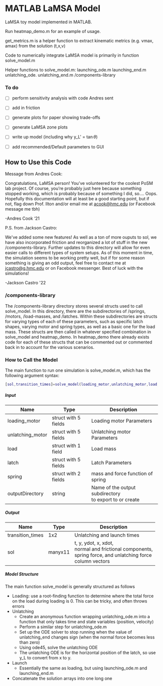 # MATLAB LaMSA Model

LaMSA toy model implemented in MATLAB. 

Run heatmap_demo.m for an example of usage.

get_metrics.m is a helper function to extract kinematic metrics (e.g. vmax, amax) from the solution (t,x,v)


Code to numerically integrate LaMSA model is primarily in function solve_model.m

Helper functions to solve_model.m:
launching_ode.m
launching_end.m
unlatching_ode.
unlatching_end.m
/components-library


### To do

- [ ] perform sensitivity analysis with code Andres sent
- [ ] add in friction
- [ ] generate plots for paper showing trade-offs
- [ ] generate LaMSA zone plots
- [ ] write up model (including why y_L' = $\tan \theta$)
- [ ] add recommended/Default parameters to GUI


## How to Use this Code

Message from Andres Cook:

Congratulations, LaMSA person! You’ve volunteered for the coolest PoSM lab project. Of course, you’re probably just here because something stopped working, which is probably because of something I did, so…. Oops. Hopefully this documentation will at least be a good starting point, but if not, flag down Prof. Ilton and/or email me at acook@hmc.edu (or Facebook message me tbh)

-Andres Cook ‘21

P.S. from Jackson Castro:

We've added some new features! As well as a ton of more ouputs to sol, we have also incorporated friction and reorganized a lot of stuff in the new /components-library. Further updates to this directory will allow for even easier calls to different types of system setups. As of this moment in time, the simulation seems to be working pretty well, but if for some reason something is giving an odd output, feel free to contact me at jcastro@g.hmc.edu or on Facebook messenger. Best of luck with the simulations!

-Jackson Castro '22


### /components-library
The /components-library directory stores several structs used to call solve_model. In this directory, there are the subdirectories of /springs, /motors, /load-masses, and /latches. Within these subdirectories are structs for varying types of each of these parameters, such as specific latch shapes, varying motor and spring types, as well as a basic one for the load mass. These structs are then called in whatever specified combination in solve_model and heatmap_demo. In heatmap_demo there already exists code for each of these structs that can be commented out or commented back in to account for the various scenarios.

### How to Call the Model
The main function to run one simulation is solve_model.m, which has the following argument syntax:

``` matlab
[sol,transition_times]=solve_model(loading_motor,unlatching_motor,load,latch,spring, outputDirectory)
```

##### Input

Name	           |         Type          | Description
---------------- | --------------------- | -----------------
loading_motor	   | struct with 5 fields	 | Loading motor Parameters
unlatching_motor | struct with 5 fields  | Unlatching motor Parameters
load             | struct with 1 field	 | Load mass
latch            | struct with 5 fields	 | Latch Parameters
spring           | struct with 2 fields  | mass and force function of spring
outputDirectory  |         string        | Name of the output subdirectory <br> to export to or create

##### Output

Name              |	Type      |	Description
---------------   | --------  | -------------------
transition_times	|  1x2	    | Unlatching and launch times
sol	              |  manyx11  | t, y, ydot, x, xdot, <br> normal and frictional components, <br> spring force, and unlatching force <br> column vectors

##### Model Structure
The main function solve_model is generally structured as follows
+ Loading: use a root-finding function to determine where the total force on the load during loading is 0. This can be tricky, and often throws errors
+ Unlatching
  + Create an anonymous function wrapping unlatching_ode.m into a function that only takes time and state variables (position, velocity)
  + Perform a similar step for unlatching_ode.m
  + Set up the ODE solver to stop running when the value of unlatching_end changes sign (when the normal force becomes less than zero)
  + Using ode45, solve the unlatching ODE
  + The unlatching ODE is for the horizontal position of the latch, so use y_L to convert from x to y.
+ Launch
  + Essentially the same as loading, but using launching_ode.m and launching_end.m
+ Concatenate the solution arrays into one long one
